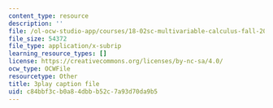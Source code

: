 ```yaml
---
content_type: resource
description: ''
file: /ol-ocw-studio-app/courses/18-02sc-multivariable-calculus-fall-2010/RMBGQtwkoyU_captions.vtt
file_size: 54372
file_type: application/x-subrip
learning_resource_types: []
license: https://creativecommons.org/licenses/by-nc-sa/4.0/
ocw_type: OCWFile
resourcetype: Other
title: 3play caption file
uid: c84bbf3c-b0a8-4dbb-b52c-7a93d70da9b5
---
```

